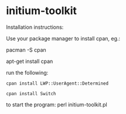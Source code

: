 # initium-toolkit

Installation instructions:

Use your package manager to install cpan, eg.:

pacman -S cpan

apt-get install cpan

run the following:

    cpan install LWP::UserAgent::Determined

    cpan install Switch

to start the program:
    perl initium-toolkit.pl
    
